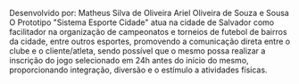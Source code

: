 Desenvolvido por:
Matheus Silva de Oliveira 
Ariel Oliveira de Souza e Sousa
 O Prototipo "Sistema Esporte Cidade" atua na cidade de Salvador como facilitador na organização de campeonatos e torneios de futebol de bairros da cidade, entre outros esportes, promovendo a comunicação direta entre o clube e o cliente/atleta, sendo possível que o mesmo possa realizar a inscrição do jogo selecionado em 24h antes do início do mesmo, proporcionando integração, diversão e o estímulo a atividades físicas. 
